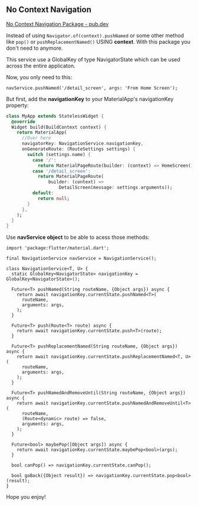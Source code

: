 ## No Context Navigation

[No Context Navigation Package - pub.dev](https://pub.dev/packages/no_context_navigation)
 
Instead of using `Navigator.of(context).pushNamed` or some other method like `pop()` or `pushReplacementNamed()` USING **context**. With this package you don't need to anymore.

This service use a GlobalKey of type NavigatorState which can be used across the entire applicaton.

Now, you only need to this:

    navService.pushNamed('/detail_screen', args: 'From Home Screen');
    
But first, add the **navigationKey** to your MaterialApp's navigationKey property:

```dart
class MyApp extends StatelessWidget {
  @override
  Widget build(BuildContext context) {
    return MaterialApp(
      //Over here
      navigatorKey: NavigationService.navigationKey,
      onGenerateRoute: (RouteSettings settings) {
        switch (settings.name) {
          case '/':
            return MaterialPageRoute(builder: (context) => HomeScreen());
          case '/detail_screen':
            return MaterialPageRoute(
                builder: (context) =>
                    DetailScreen(message: settings.arguments));
          default:
            return null;
        }
      },
    );
  }
}
```

Use **navService object** to be able to acess those methods:

    import 'package:flutter/material.dart';
    
    final NavigationService navService = NavigationService();
    
    class NavigationService<T, U> {
      static GlobalKey<NavigatorState> navigationKey = GlobalKey<NavigatorState>();
    
      Future<T> pushNamed(String routeName, {Object args}) async {
        return await navigationKey.currentState.pushNamed<T>(
          routeName,
          arguments: args,
        );
      }
    
      Future<T> push(Route<T> route) async {
        return await navigationKey.currentState.push<T>(route);
      }
    
      Future<T> pushReplacementNamed(String routeName, {Object args}) async {
        return await navigationKey.currentState.pushReplacementNamed<T, U>(
          routeName,
          arguments: args,
        );
      }
    
      Future<T> pushNamedAndRemoveUntil(String routeName, {Object args}) async {
        return await navigationKey.currentState.pushNamedAndRemoveUntil<T>(
          routeName,
          (Route<dynamic> route) => false,
          arguments: args,
        );
      }
    
      Future<bool> maybePop([Object args]) async {
        return await navigationKey.currentState.maybePop<bool>(args);
      }
    
      bool canPop() => navigationKey.currentState.canPop();
    
      bool goBack({Object result}) => navigationKey.currentState.pop<bool>(result);
    }
    

Hope you enjoy!